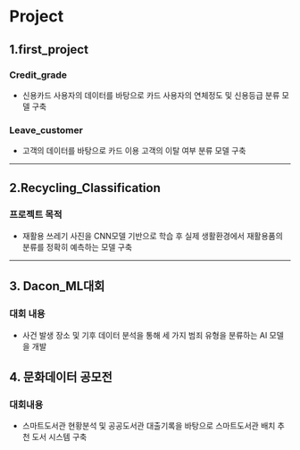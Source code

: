 # Project
## 1.first_project
### Credit_grade
- 신용카드 사용자의 데이터를 바탕으로 카드 사용자의 연체정도 및 신용등급 분류 모델 구축
### Leave_customer
- 고객의 데이터를 바탕으로 카드 이용 고객의 이탈 여부 분류 모델 구축
---
## 2.Recycling_Classification
### 프로젝트 목적
- 재활용 쓰레기 사진을 CNN모델 기반으로 학습 후 실제 생활환경에서 재활용품의 분류를 정확히 예측하는 모델 구축
---
## 3. Dacon_ML대회
### 대회 내용
- 사건 발생 장소 및 기후 데이터 분석을 통해 세 가지 범죄 유형을 분류하는 AI 모델을 개발
## 4. 문화데이터 공모전
### 대회내용
- 스마트도서관 현황분석 및 공공도서관 대출기록을 바탕으로 스마트도서관 배치 추천 도서 시스템 구축
